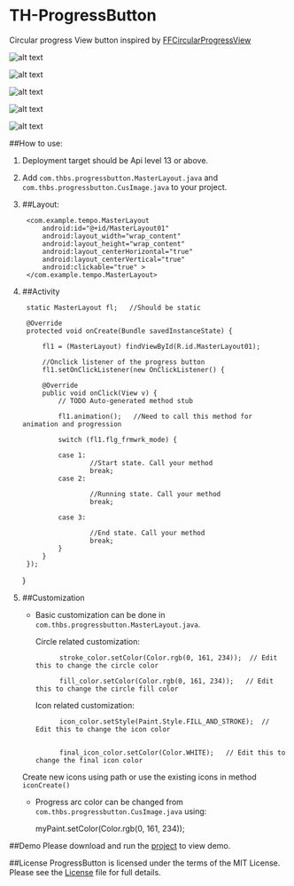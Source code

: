 TH-ProgressButton
============
Circular progress View button inspired by [FFCircularProgressView](https://github.com/elbryan/FFCircularProgressView)

![alt text](https://raw.github.com/Vyshakh-K/TH-ProgressButton/master/screenshots/progressshot1.png "Start state")

![alt text](https://raw.github.com/Vyshakh-K/TH-ProgressButton/master/screenshots/progressshot2.png "Running state")

![alt text](https://github.com/Vyshakh-K/TH-ProgressButton/blob/master/screenshots/progressshot3.png "Progress state")

![alt text](https://raw.github.com/Vyshakh-K/TH-ProgressButton/master/screenshots/progressshot4.png "End state")

![alt text](https://raw.github.com/Vyshakh-K/TH-ProgressButton/master/ProgressButton.gif "Progress Button")

##How to use:
1. Deployment target should be Api level 13 or above.

2. Add `com.thbs.progressbutton.MasterLayout.java` and `com.thbs.progressbutton.CusImage.java` to your project.
  
  
3. ##Layout:
                       
        <com.example.tempo.MasterLayout
            android:id="@+id/MasterLayout01"
            android:layout_width="wrap_content"
            android:layout_height="wrap_content"
            android:layout_centerHorizontal="true"
            android:layout_centerVertical="true"
            android:clickable="true" >
        </com.example.tempo.MasterLayout>
 



4. ##Activity
                       
        static MasterLayout fl;   //Should be static
        
        @Override
        protected void onCreate(Bundle savedInstanceState) {
            
            fl1 = (MasterLayout) findViewById(R.id.MasterLayout01);
            
            //Onclick listener of the progress button
    	    fl1.setOnClickListener(new OnClickListener() {
    		
			@Override
			public void onClick(View v) {
				// TODO Auto-generated method stub

				fl1.animation();   //Need to call this method for animation and progression
                
				switch (fl1.flg_frmwrk_mode) {
                
				case 1:
						//Start state. Call your method
						break;
				case 2:
					
						//Running state. Call your method
						break;
					
				case 3:
					
					    //End state. Call your method
						break;
				}	
			}
		});
    }
            

4. ##Customization
    
    - Basic customization can be done in `com.thbs.progressbutton.MasterLayout.java`.
        
        Circle related customization:
        
                stroke_color.setColor(Color.rgb(0, 161, 234));  // Edit this to change the circle color

                fill_color.setColor(Color.rgb(0, 161, 234));   // Edit this to change the circle fill color
           
           
        Icon related customization:
        
                icon_color.setStyle(Paint.Style.FILL_AND_STROKE);  // Edit this to change the icon color
           
           
                final_icon_color.setColor(Color.WHITE);   // Edit this to change the final icon color
           
    
    
    Create new icons using path or use the existing icons in method `iconCreate()`
        
        

    - Progress arc color can be changed from `com.thbs.progressbutton.CusImage.java` using:
        
        
        
        myPaint.setColor(Color.rgb(0, 161, 234));    
    

##Demo
    Please download and run the [project](https://github.com/Vyshakh-K/TH-ProgressButton) to view demo.

##License
ProgressButton is licensed under the terms of the MIT License. Please see the [License](https://github.com/Vyshakh-K/TH-ProgressButton/blob/master/LICENSE) file for full details.
